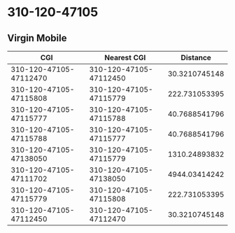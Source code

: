 # 310-120-47105
## Virgin Mobile


| CGI | Nearest CGI | Distance |
|-----|-------------|----------|
| 310-120-47105-47112470 | 310-120-47105-47112450 | 30.3210745148 |
| 310-120-47105-47115808 | 310-120-47105-47115779 | 222.731053395 |
| 310-120-47105-47115777 | 310-120-47105-47115788 | 40.7688541796 |
| 310-120-47105-47115788 | 310-120-47105-47115777 | 40.7688541796 |
| 310-120-47105-47138050 | 310-120-47105-47115779 | 1310.24893832 |
| 310-120-47105-47111702 | 310-120-47105-47138050 | 4944.03414242 |
| 310-120-47105-47115779 | 310-120-47105-47115808 | 222.731053395 |
| 310-120-47105-47112450 | 310-120-47105-47112470 | 30.3210745148 |
